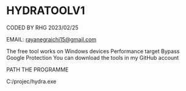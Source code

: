 # HYDRATOOLV1

CODED BY RHG 2023/02/25


EMAIL: rayanegraichi15@gmail.com

The free tool works on Windows devices Performance target Bypass Google Protection
You can download the tools in my GitHub account

PATH THE PROGRAMME 

C:/projec/hydra.exe
